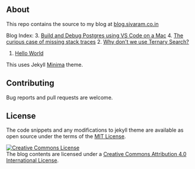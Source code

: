 ## About
This repo contains the source to my blog at [blog.sivaram.co.in](https://blog.sivaram.co.in)

Blog Index:
3. [Build and Debug Postgres using VS Code on a Mac](https://blog.sivaram.co.in/2022/09/25/debugging-postgres-on-m1-mac.html)
4. [The curious case of missing stack traces](https://blog.sivaram.co.in/2022/10/04/missing-stack-trace)
2. [Why don't we use Ternary Search?](https://blog.sivaram.co.in/2022/07/30/ternary-search.html)
1. [Hello World](https://blog.sivaram.co.in/2022/07/24/hello-world.html)

This uses Jekyll [Minima](https://github.com/jekyll/minima) theme.

## Contributing
Bug reports and pull requests are welcome.

## License
The code snippets and any modifications to jekyll theme are available as open source under the terms of the [MIT License](http://opensource.org/licenses/MIT).

<a rel="license" href="http://creativecommons.org/licenses/by/4.0/"><img alt="Creative Commons License" style="border-width:0" src="https://i.creativecommons.org/l/by/4.0/88x31.png" /></a><br />The blog contents are licensed under a <a rel="license" href="http://creativecommons.org/licenses/by/4.0/">Creative Commons Attribution 4.0 International License</a>.